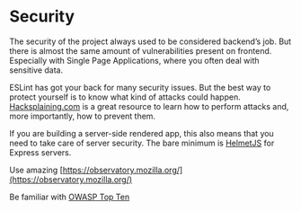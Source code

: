 # Security

The security of the project always used to be considered backend’s job. But there is almost the same amount of vulnerabilities present on frontend. Especially with Single Page Applications, where you often deal with sensitive data.

ESLint has got your back for many security issues. But the best way to protect yourself is to know what kind of attacks could happen. [Hacksplaining.com](https://www.hacksplaining.com) is a great resource to learn how to perform attacks and, more importantly, how to prevent them.

If you are building a server-side rendered app, this also means that you need to take care of server security. The bare minimum is [HelmetJS](https://helmetjs.github.io) for Express servers.

Use amazing [https://observatory.mozilla.org/](https://observatory.mozilla.org/)

Be familiar with [OWASP Top Ten ](https://owasp.org/www-project-top-ten/)

